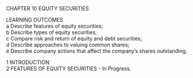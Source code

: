 CHAPTER 10 EQUITY SECURITIES

LEARNING OUTCOMES       
a Describe features of equity securities;        
b Describe types of equity securities;                       
c Compare risk and return of equity and debt securities;              
d Describe approaches to valuing common shares;                           
e Describe company actions that affect the company’s shares outstanding.           

1 INTRODUCTION      
2 FEATURES OF EQUITY SECURITIES - In Progress.      
